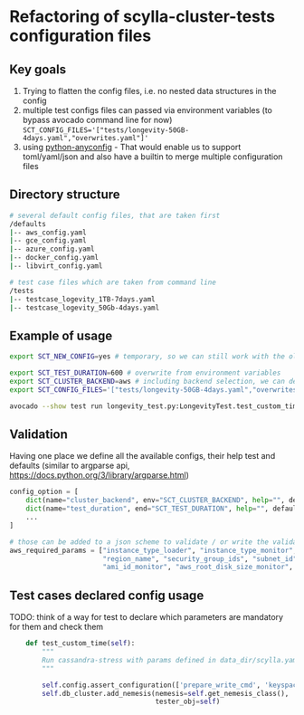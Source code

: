 # Refactoring of scylla-cluster-tests configuration files

## Key goals
1) Trying to flatten the config files, i.e. no nested data structures in the config
2) multiple test configs files can passed via environment variables (to bypass avocado command line for now) `SCT_CONFIG_FILES='["tests/longevity-50GB-4days.yaml","overwrites.yaml"]'`
3) using [python-anyconfig](https://github.com/ssato/python-anyconfig) - That would enable us to support toml/yaml/json and also have a builtin to merge multiple configuration files

## Directory structure
```bash
# several default config files, that are taken first
/defaults
|-- aws_config.yaml
|-- gce_config.yaml
|-- azure_config.yaml
|-- docker_config.yaml
|-- libvirt_config.yaml

# test case files which are taken from command line
/tests
|-- testcase_logevity_1TB-7days.yaml
|-- testcase_logevity_50Gb-4days.yaml

```

## Example of usage
```bash
export SCT_NEW_CONFIG=yes # temporary, so we can still work with the old config yamls

export SCT_TEST_DURATION=600 # overwrite from environment variables
export SCT_CLUSTER_BACKEND=aws # including backend selection, we can decide on the default backend, for example docker one
export SCT_CONFIG_FILES='["tests/longevity-50GB-4days.yaml","overwrites.ini"]'

avocado --show test run longevity_test.py:LongevityTest.test_custom_time
```

## Validation
Having one place we define all the available configs, their help test and defaults
(similar to argparse api, https://docs.python.org/3/library/argparse.html)
````python
config_option = [
    dict(name="cluster_backend", env="SCT_CLUSTER_BACKEND", help="", default="docker", type=str, required=True),
    dict(name="test_duration", end="SCT_TEST_DURATION", help="", default=600, type=int, requried=True),
    ...
]

# those can be added to a json scheme to validate / or write the validation code for it to be a bit clearer output
aws_required_params = ["instance_type_loader", "instance_type_monitor", "instance_type_db", "instance_type_db",
                       "region_name", "security_group_ids", "subnet_id", "ami_id_db_scylla", "ami_id_loader",
                       "ami_id_monitor", "aws_root_disk_size_monitor", "ami_db_scylla_user", "ami_monitor_user"]

````

## Test cases declared config usage

TODO: think of a way for test to declare which parameters are mandatory for them and check them

```python
    def test_custom_time(self):
        """
        Run cassandra-stress with params defined in data_dir/scylla.yaml
        """

        self.config.assert_configuration(['prepare_write_cmd', 'keyspace_num', 'pre_create_schema', 'nemesis_interval'])
        self.db_cluster.add_nemesis(nemesis=self.get_nemesis_class(),
                                    tester_obj=self)
```
